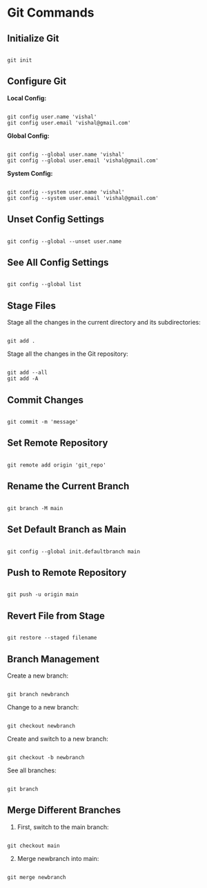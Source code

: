 # Git Commands

## Initialize Git

```

git init

```

## Configure Git

**Local Config:**
```

git config user.name 'vishal'
git config user.email 'vishal@gmail.com'

```

**Global Config:**
```

git config --global user.name 'vishal'
git config --global user.email 'vishal@gmail.com'

```

**System Config:**
```

git config --system user.name 'vishal'
git config --system user.email 'vishal@gmail.com'

```

## Unset Config Settings

```

git config --global --unset user.name

```

## See All Config Settings

```

git config --global list

```

## Stage Files

Stage all the changes in the current directory and its subdirectories:
```

git add .

```

Stage all the changes in the Git repository:
```

git add --all
git add -A

```

## Commit Changes

```

git commit -m 'message'

```

## Set Remote Repository

```

git remote add origin 'git_repo'

```

## Rename the Current Branch

```

git branch -M main

```

## Set Default Branch as Main

```

git config --global init.defaultbranch main

```

## Push to Remote Repository

```

git push -u origin main

```

## Revert File from Stage

```

git restore --staged filename

```

## Branch Management

Create a new branch:
```

git branch newbranch

```

Change to a new branch:
```

git checkout newbranch

```

Create and switch to a new branch:
```

git checkout -b newbranch

```

See all branches:
```

git branch

```

## Merge Different Branches

1. First, switch to the main branch:
```

git checkout main

```

2. Merge newbranch into main:
```

git merge newbranch

```
```